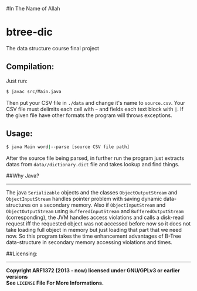 #In The Name of Allah

btree-dic
=========

The data structure course final project

Compilation:
------------

Just run:

```bash
$ javac src/Main.java
```

Then put your CSV file in `./data` and change it's name to `source.csv`.
Your CSV file must delimits each cell with `~` and fields each text block
with `|`.
If the given file have other formats the program will throws exceptions.

Usage:
------

```bash
$ java Main word|--parse [source CSV file path]
```

After the source file being parsed, in further run the program just extracts
datas from `data//dictionary.dict` file and takes lookup and find things.

##Why Java?
***********

The java `Serializable` objects and the classes `ObjectOutputStream` and
`ObjectInputStream` handles pointer problem with saving dynamic data-structures
on a secondary memory.
Also if `ObjectInputStream` and `ObjectOutputStream` using `BufferedInputStream`
and `BufferedOutputStream` (corresponding), the JVM handles access violations
and calls a disk-read request iff the requested object was not accessed
before now so it does not take loading full object in memory but just loading
that part that we need now. So this program takes the
time enhancement advantages of B-Tree data-structure in secondary memory
accessing violations and times.

##Licensing:
************

**Copyright ARF1372 (2013 - now) licensed under GNU/GPLv3 or earlier versions**  
**See `LICENSE` File For More Informations.**

